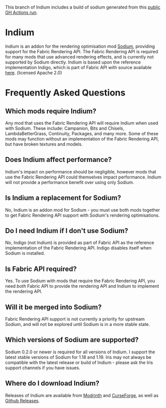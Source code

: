 This branch of Indium includes a build of sodium generated from this [public GH Actions run](https://github.com/douira/sodium-fabric/actions/runs/7324964518).

# Indium
Indium is an addon for the rendering optimisation mod [Sodium](https://modrinth.com/mod/sodium), providing support for the Fabric Rendering API. The Fabric Rendering API is required for many mods that use advanced rendering effects, and is currently not supported by Sodium directly. Indium is based upon the reference implementation Indigo, which is part of Fabric API with source available [here](https://github.com/FabricMC/fabric/tree/1.17/fabric-renderer-indigo). (licensed Apache 2.0)

# Frequently Asked Questions
## Which mods require Indium?
Any mod that uses the Fabric Rendering API will require Indium when used with Sodium. These include: Campanion, Bits and Chisels, LambdaBetterGrass,
Continuity, Packages, and many more. Some of these mods may function without an implementation of the Fabric Rendering API, but have broken textures and models.

## Does Indium affect performance?
Indium's impact on performance should be negligible, however mods that use the Fabric Rendering API could themselves impact performance. Indium will not provide a performance benefit over using only Sodium.

## Is Indium a replacement for Sodium?
No, Indium is an addon mod for Sodium - you must use both mods together to get Fabric Rendering API support with Sodium's rendering optimisations.

## Do I need Indium if I don't use Sodium?
No, Indigo (not In*dium*) is provided as part of Fabric API as the reference implementation of the Fabric Rendering API. Indigo disables itself when Sodium is installed.

## Is Fabric API required?
Yes. To use Sodium with mods that require the Fabric Rendering API, you need *both* Fabric API to provide the rendering API and Indium to implement the rendering API.

## Will it be merged into Sodium?
Fabric Rendering API support is not currently a priority for upstream Sodium, and will not be explored until Sodium is in a more stable state.

## Which versions of Sodium are supported?
Sodium 0.2.0 or newer is required for all versions of Indium. I support the latest stable versions of Sodium for 1.18 and 1.19. Iris may not always be compatible with the latest release or build of Indium - please ask the Iris support channels if you have issues.

## Where do I download Indium?
Releases of Indium are available from [Modrinth](https://modrinth.com/mod/indium) and [CurseForge](https://www.curseforge.com/minecraft/mc-mods/indium), as well as [Github Releases](https://github.com/comp500/Indium/releases).

